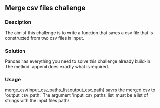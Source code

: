 ## Merge csv files challenge

### Desciption
The aim of this challenge is to write a function that saves a csv file that is constructed from two csv files in input.

### Solution
Pandas has everything you need to solve this challenge already build-in. The method .append does exactly what is required.

### Usage
merge_csv(input_csv_paths_list,output_csv_path) saves the merged csv to 'output_csv_path'. The argument 'input_csv_paths_list' must be a list of strings with the input files paths.